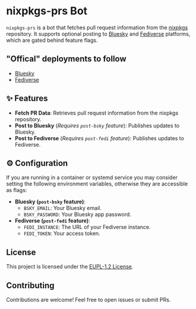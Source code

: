 # nixpkgs-prs Bot

`nixpkgs-prs` is a bot that fetches pull request information from the
[nixpkgs](https://github.com/NixOS/nixpkgs) repository. It supports optional
posting to [Bluesky](https://bsky.app) and [Fediverse](https://fediverse.to) platforms, which are gated behind feature flags.

## "Offical" deployments to follow

- [Bluesky](https://bsky.app/profile/nixpkgs-prs-bot.bsky.social)
- [Fediverse](https://akko.isabelroses.com/nixpkgsprsbot)

## :sparkles: Features

- **Fetch PR Data**: Retrieves pull request information from the nixpkgs repository.
- **Post to Bluesky** (*Requires `post-bsky` feature*): Publishes updates to Bluesky.
- **Post to Fediverse** (*Requires `post-fedi` feature*): Publishes updates to Fediverse.

## :gear: Configuration

If you are running in a container or systemd service you may consider setting
the following environment variables, otherwise they are accessible as flags:

- **Bluesky (`post-bsky` feature)**:
  - `BSKY_EMAIL`: Your Bluesky email.
  - `BSKY_PASSWORD`: Your Bluesky app password.
- **Fediverse (`post-fedi` feature)**:
  - `FEDI_INSTANCE`: The URL of your Fediverse instance.
  - `FEDI_TOKEN`: Your access token.

## License

This project is licensed under the [EUPL-1.2 License](https://interoperable-europe.ec.europa.eu/collection/eupl/eupl-text-eupl-12).

## Contributing

Contributions are welcome! Feel free to open issues or submit PRs.
